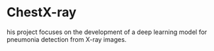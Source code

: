 # ChestX-ray
his project focuses on the development of a deep learning model for pneumonia detection from X-ray images.
